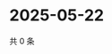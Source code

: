 # 2025-05-22

共 0 条

<!-- BEGIN ZHIHUQUESTIONS -->
<!-- 最后更新时间 Thu May 22 2025 10:29:51 GMT+0800 (China Standard Time) -->

<!-- END ZHIHUQUESTIONS -->
